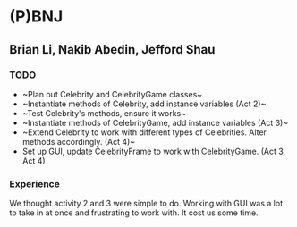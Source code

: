 # (P)BNJ
## Brian Li, Nakib Abedin, Jefford Shau

### TODO
- ~Plan out Celebrity and CelebrityGame classes~
- ~Instantiate methods of Celebrity, add instance variables (Act 2)~
- ~Test Celebrity's methods, ensure it works~
- ~Instantiate methods of CelebrityGame, add instance variables (Act 3)~
- ~Extend Celebrity to work with different types of Celebrities. Alter methods accordingly. (Act 4)~
- Set up GUI, update CelebrityFrame to work with CelebrityGame. (Act 3, Act 4)

### Experience
We thought activity 2 and 3 were simple to do. Working with GUI was a lot to take in at once and frustrating to work with. It cost us some time.
